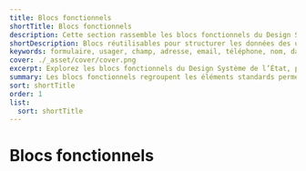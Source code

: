 ```yaml
---
title: Blocs fonctionnels
shortTitle: Blocs fonctionnels
description: Cette section rassemble les blocs fonctionnels du Design Système de l’État, conçus pour structurer les données usagers dans les formulaires et interfaces administratives.
shortDescription: Blocs réutilisables pour structurer les données des usagers
keywords: formulaire, usager, champ, adresse, email, téléphone, nom, date, formulaire DSFR, input, design system
cover: ./_asset/cover/cover.png
excerpt: Explorez les blocs fonctionnels du Design Système de l’État, pensés pour organiser les champs liés aux informations usagers dans les formulaires.
summary: Les blocs fonctionnels regroupent les éléments standards permettant de structurer les formulaires et de recueillir les données usagers dans le respect des exigences d’accessibilité et de cohérence. Chaque bloc (nom, adresse, téléphone, date de naissance, etc.) est conçu pour être directement réutilisable ou intégré dans des formulaires complexes. Cette section facilite l’implémentation de parcours utilisateurs clairs et standardisés dans les services publics numériques.
sort: shortTitle
order: 1
list:
  sort: shortTitle
---
```


# Blocs fonctionnels


